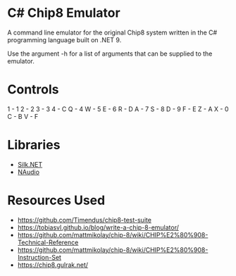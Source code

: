 # C# Chip8 Emulator

A command line emulator for the original Chip8 system written in the C# programming language built on .NET 9.

Use the argument -h for a list of arguments that can be supplied to the emulator.

# Controls

1 - 1   2 - 2   3 - 3   4 - C
Q - 4   W - 5   E - 6   R - D
A - 7   S - 8   D - 9   F - E
Z - A   X - 0   C - B   V - F

# Libraries

- [Silk.NET](https://github.com/dotnet/Silk.NET)
- [NAudio](https://github.com/naudio/NAudio)

# Resources Used

- https://github.com/Timendus/chip8-test-suite
- https://tobiasvl.github.io/blog/write-a-chip-8-emulator/
- https://github.com/mattmikolay/chip-8/wiki/CHIP%E2%80%908-Technical-Reference
- https://github.com/mattmikolay/chip-8/wiki/CHIP%E2%80%908-Instruction-Set
- https://chip8.gulrak.net/
